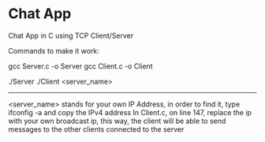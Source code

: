 # Chat App
 Chat App in C using TCP Client/Server


Commands to make it work:

gcc Server.c -o Server
gcc Client.c -o Client

./Server
./Client <server_name> 

--------------------------------

<server_name> stands for your own IP Address, in order to find it, type ifconfig -a and copy the IPv4 address
In Client.c, on line 147, replace the ip with your own broadcast ip, this way, the client will be able to send messages to the other clients connected to the server 
